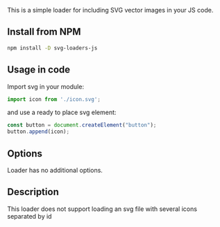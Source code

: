 This is a simple loader for including SVG vector images in your JS code.
## Install from NPM
```bash
npm install -D svg-loaders-js
```
## Usage in code
Import svg in your module:
```js
import icon from './icon.svg';
```
and use a ready to place svg element:
```js
const button = document.createElement("button");
button.append(icon);
```

## Options
Loader has no additional options. 

## Description
This loader does not support loading an svg file with several icons separated by id
